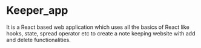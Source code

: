 # Keeper_app
It is a React based web application which uses all the basics of React like hooks, state, spread operator etc to create a note keeping website with add and delete functionalities.
